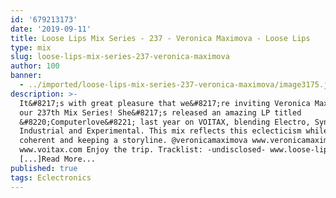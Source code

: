 ```yaml
---
id: '679213173'
date: '2019-09-11'
title: Loose Lips Mix Series - 237 - Veronica Maximova - Loose Lips
type: mix
slug: loose-lips-mix-series-237-veronica-maximova
author: 100
banner:
  - ../imported/loose-lips-mix-series-237-veronica-maximova/image3175.jpeg
description: >-
  It&#8217;s with great pleasure that we&#8217;re inviting Veronica Maximova on
  our 237th Mix Series! She&#8217;s released an amazing LP titled
  &#8220;Computerlove&#8221; last year on VOITAX, blending Electro, Synth Pop,
  Industrial and Experimental. This mix reflects this eclecticism while staying
  coherent and keeping a storyline. @veronicamaximova www.veronicamaximova.com
  www.voitax.com Enjoy the trip. Tracklist: -undisclosed- www.loose-lips.co.uk
  [...]Read More...
published: true
tags: Eclectronics
---
```


